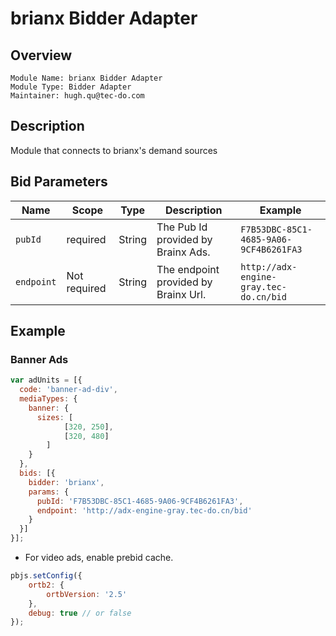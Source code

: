 # brianx Bidder Adapter

## Overview

```
Module Name: brianx Bidder Adapter
Module Type: Bidder Adapter
Maintainer: hugh.qu@tec-do.com
```

## Description

Module that connects to brianx's demand sources

## Bid Parameters

| Name        | Scope    | Type      | Description                              | Example          |
| -------     | -------- | ------    | ---------------------------------------  | ---------------- |
| `pubId`     | required | String    | The Pub Id provided by Brainx Ads.       | `F7B53DBC-85C1-4685-9A06-9CF4B6261FA3`   |
| `endpoint`  | Not required | String    | The endpoint provided by Brainx Url.     | `http://adx-engine-gray.tec-do.cn/bid`   |

## Example

### Banner Ads

```javascript
var adUnits = [{
  code: 'banner-ad-div',
  mediaTypes: {
    banner: {
      sizes: [
            [320, 250],
            [320, 480]
        ]
    }
  },
  bids: [{
    bidder: 'brianx',
    params: {
      pubId: 'F7B53DBC-85C1-4685-9A06-9CF4B6261FA3',
      endpoint: 'http://adx-engine-gray.tec-do.cn/bid'
    }
  }]
}];
```

* For video ads, enable prebid cache.

```javascript
pbjs.setConfig({
    ortb2: {
        ortbVersion: '2.5'
    },
    debug: true // or false
});
```